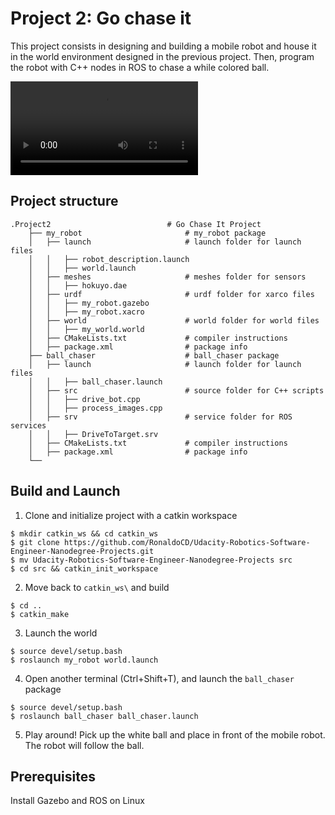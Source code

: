 # Project 2: Go chase it
This project consists in designing and building a mobile robot and house it in the world environment designed in the previous project. Then, program the robot with C++ nodes in ROS to chase a while colored ball.


![Go chase it](https://github.com/RonaldoCD/Udacity-Robotics-Software-Engineer-Nanodegree-Projects/blob/main/Project%202:%20Go%20chase%20it/images/go_chase_it_video.mp4)

## Project structure

```
.Project2                          # Go Chase It Project
    ├── my_robot                       # my_robot package                   
    │   ├── launch                     # launch folder for launch files   
    │   │   ├── robot_description.launch
    │   │   ├── world.launch
    │   ├── meshes                     # meshes folder for sensors
    │   │   ├── hokuyo.dae
    │   ├── urdf                       # urdf folder for xarco files
    │   │   ├── my_robot.gazebo
    │   │   ├── my_robot.xacro
    │   ├── world                      # world folder for world files
    │   │   ├── my_world.world
    │   ├── CMakeLists.txt             # compiler instructions
    │   ├── package.xml                # package info
    ├── ball_chaser                    # ball_chaser package                   
    │   ├── launch                     # launch folder for launch files   
    │   │   ├── ball_chaser.launch
    │   ├── src                        # source folder for C++ scripts
    │   │   ├── drive_bot.cpp
    │   │   ├── process_images.cpp
    │   ├── srv                        # service folder for ROS services
    │   │   ├── DriveToTarget.srv
    │   ├── CMakeLists.txt             # compiler instructions
    │   ├── package.xml                # package info                  
    └──             
```

## Build and Launch

1. Clone and initialize project with a catkin workspace
```console
$ mkdir catkin_ws && cd catkin_ws
$ git clone https://github.com/RonaldoCD/Udacity-Robotics-Software-Engineer-Nanodegree-Projects.git
$ mv Udacity-Robotics-Software-Engineer-Nanodegree-Projects src
$ cd src && catkin_init_workspace
```

2. Move back to `catkin_ws\` and build
```
$ cd ..
$ catkin_make
```

3. Launch the world
```
$ source devel/setup.bash
$ roslaunch my_robot world.launch
```

4. Open another terminal (Ctrl+Shift+T), and launch the `ball_chaser` package
```
$ source devel/setup.bash
$ roslaunch ball_chaser ball_chaser.launch
```

5. Play around! Pick up the white ball and place in front of the mobile robot. The robot will follow the ball.

## Prerequisites

Install Gazebo and ROS on Linux